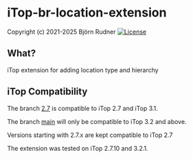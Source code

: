 # iTop-br-location-extension

Copyright (c) 2021-2025 Björn Rudner
[![License](https://img.shields.io/github/license/rudnerbjoern/iTop-br-location-extension)](https://github.com/rudnerbjoern/iTop-br-location-extension/blob/main/LICENSE)

## What?

iTop extension for adding location type and hierarchy

## iTop Compatibility

The branch [2.7](https://github.com/rudnerbjoern/iTop-br-location-extension/tree/itop/2.7) is compatible to iTop 2.7 and iTop 3.1.

The branch [main](https://github.com/rudnerbjoern/iTop-br-location-extension/tree/main) will only be compatible to iTop 3.2 and above.

Versions starting with 2.7.x are kept compatible to iTop 2.7

The extension was tested on iTop 2.7.10 and 3.2.1.
